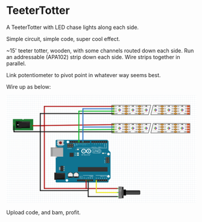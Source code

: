 # TeeterTotter
A TeeterTotter with LED chase lights along each side.

Simple circuit, simple code, super cool effect.

~15' teeter totter, wooden, with some channels routed down each side.  Run an addressable (APA102) strip down each side.  Wire strips together in parallel.

Link potentiometer to pivot point in whatever way seems best.

Wire up as below:

![Fritzing diagram](/TeeterTotter-WiringFritzing-2.png)

Upload code, and bam, profit.
